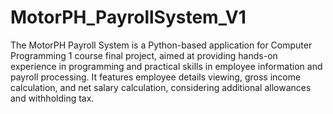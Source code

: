 # MotorPH_PayrollSystem_V1

The MotorPH Payroll System is a Python-based application for Computer Programming 1 course final project, aimed at providing hands-on experience in programming and practical skills in employee information and payroll processing. It features employee details viewing, gross income calculation, and net salary calculation, considering additional allowances and withholding tax.
